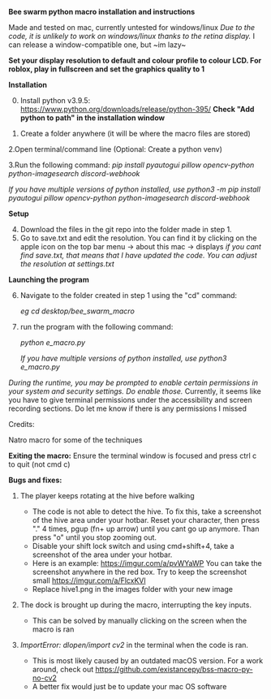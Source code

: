 **Bee swarm python macro installation and instructions**

Made and tested on mac, currently untested for windows/linux
*Due to  the code, it is unlikely to work on windows/linux thanks to the retina display.*
I can release a window-compatible one, but ~im lazy~

**Set your display resolution to default and colour profile to colour LCD. For roblox, play in fullscreen and set the graphics quality to 1**

**Installation**


0. Install python v3.9.5: https://www.python.org/downloads/release/python-395/
**Check "Add python to path"  in the installation window**

1. Create a folder anywhere (it will be where the macro files are stored)


2.Open terminal/command line
   (Optional: Create a python venv)
   

3.Run the following command:
   *pip install pyautogui pillow opencv-python python-imagesearch discord-webhook*

   *If you have multiple versions of python installed, use python3 -m pip install pyautogui pillow opencv-python python-imagesearch discord-webhook*

**Setup**

4. Download the files in the git repo into the folder made in step 1.
5. Go to save.txt and edit the resolution. You can find it by clicking on the apple icon on the top bar menu -> about this mac -> displays
 *if you cant find save.txt, that means that I have updated the code. You can adjust the resolution at settings.txt*
 
 **Launching the program**

6. Navigate to the folder created in step 1 using the "cd" command:

   *eg cd desktop/bee_swarm_macro*

7. run the program with the following command:

   *python e_macro.py*

   *If you have multiple versions of python installed, use python3 e_macro.py*

*During the runtime, you may be prompted to enable certain permissions in your system and security settings. Do enable those.*
Currently, it seems like you have to give terminal permissions under the accessibility and screen recording sections. Do let me know if there is any permissions I missed

Credits:

Natro macro for some of the techniques

**Exiting the macro:**
Ensure the terminal window is focused and press ctrl c to quit (not cmd c)


**Bugs and fixes:**


1. The player keeps rotating at the hive before walking
   - The code is not able to detect the hive. To fix this, take a screenshot of the hive area under your hotbar. Reset your character, then press "." 4        times, pgup (fn+ up arrow) until you cant go up anymore. Than press "o" until you stop zooming out. 
   - Disable your shift lock switch and using cmd+shift+4, take a screenshot of the area under your hotbar. 
   - Here is an example: https://imgur.com/a/pvWYaWP You can take the screenshot anywhere in the red box. Try to keep the screenshot small                    https://imgur.com/a/FlcxKVl
   - Replace hive1.png in the images folder with your new image

2. The dock is brought up during the macro, interrupting the key inputs.
   - This can be solved by manually clicking on the screen when the macro is ran
3. *ImportError: dlopen/import cv2* in the terminal when the code is ran.
   - This is most likely caused by an outdated macOS version. For a work around, check out https://github.com/existancepy/bss-macro-py-no-cv2
   - A better fix would just be to update your mac OS software



